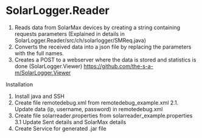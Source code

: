 # SolarLogger.Reader

1. Reads data from SolarMax devices by creating a string containing requests parameters (Explained in details in  SolarLogger.Reader/src/ch/solarlogger/SMReq.java)
2. Converts the received data into a json file by replacing the parameters with the full names.
3. Creates a POST to a webserver where the data is stored and statistics is done (SolarLogger.Viewer)
    https://github.com/the-s-a-m/SolarLogger.Viewer

Installation
1. Install java and SSH
2. Create file remotedebug.xml from remotedebug_example.xml
  2.1. Update data (ip, username, password) in remotedebug.xml
3. Create file solarreader.properties from solarreader_example.properties
  3.1 Update Sent details and SolarMax details
4. Create Service for generated .jar file 
